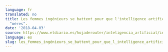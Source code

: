 ```yaml
---
language: fr
translated: no
title: Les femmes ingénieurs se battent pour que l'intelligence artificielle ait des
  "mères".
date: '2018-04-03'
source: https://www.eldiario.es/hojaderouter/inteligencia_artificial/ingenieras-luchan-inteligencia-artificial-madres_0_756974765.html
language: es
slug: les_femmes_ingénieurs_se_battent_pour_que_l_intelligence_artificielle_ait_des_mères
---
```




